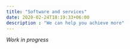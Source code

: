 ```yaml
---
title: "Software and services"
date: 2020-02-24T18:19:33+06:00
description : "We can help you achieve more"
---
```


_Work in progress_